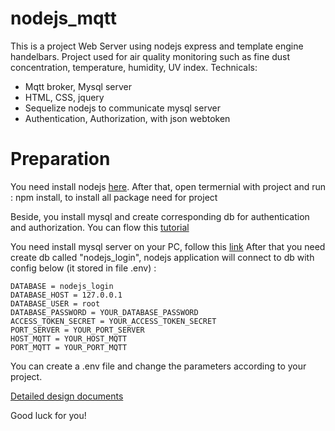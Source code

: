 # nodejs_mqtt

This is a project Web Server using nodejs express and template engine handelbars. Project used for air quality monitoring such as fine dust concentration, temperature, humidity, UV index.
Technicals:

-   Mqtt broker, Mysql server
-   HTML, CSS, jquery
-   Sequelize nodejs to communicate mysql server
-   Authentication, Authorization, with json webtoken

# Preparation

You need install nodejs [here](https://phoenixnap.com/kb/install-node-js-npm-on-windows).
After that, open termernial with project and run : npm install, to install all package need for project

Beside, you install mysql and create corresponding db for authentication and authorization. You can flow this [tutorial](https://www.bezkoder.com/node-js-jwt-authentication-mysql/)

You need install mysql server on your PC, follow this [link](https://www.youtube.com/watch?v=2c2fUOgZMmY&t=335s)
After that you need create db called "nodejs_login", nodejs application will connect to db with config below (it stored in file .env) :

```.env
DATABASE = nodejs_login
DATABASE_HOST = 127.0.0.1
DATABASE_USER = root
DATABASE_PASSWORD = YOUR_DATABASE_PASSWORD
ACCESS_TOKEN_SECRET = YOUR_ACCESS_TOKEN_SECRET
PORT_SERVER = YOUR_PORT_SERVER
HOST_MQTT = YOUR_HOST_MQTT
PORT_MQTT = YOUR_PORT_MQTT
```
You can create a .env file and change the parameters according to your project.

[Detailed design documents](https://docs.google.com/document/d/e/2PACX-1vQKOUiqUWmfF3QYiizSEnbUTZUcZdbVgzGSDxVaK45vNyU3pBUfHcwLx4bd1q_N1w/pub)

Good luck for you!
